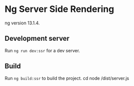 # Ng Server Side Rendering

ng version 13.1.4.

## Development server

Run `ng run dev:ssr` for a dev server.

## Build

Run `ng build:ssr` to build the project. 
cd node /dist/server.js

